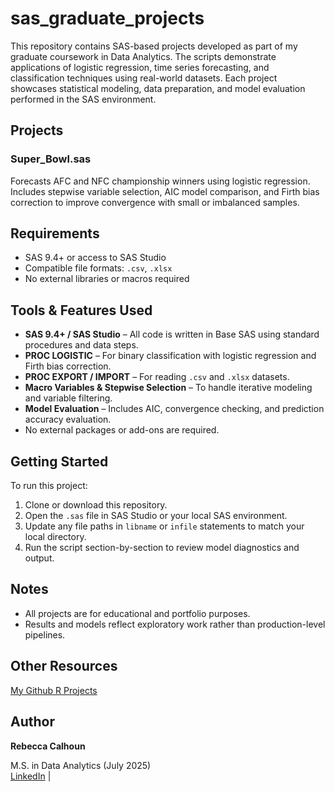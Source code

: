 # sas_graduate_projects

This repository contains SAS-based projects developed as part of my graduate coursework in Data Analytics. The scripts demonstrate applications of logistic regression, time series forecasting, and classification techniques using real-world datasets. Each project showcases statistical modeling, data preparation, and model evaluation performed in the SAS environment.

## Projects

### Super_Bowl.sas
Forecasts AFC and NFC championship winners using logistic regression. Includes stepwise variable selection, AIC model comparison, and Firth bias correction to improve convergence with small or imbalanced samples.

## Requirements

- SAS 9.4+ or access to SAS Studio
- Compatible file formats: `.csv`, `.xlsx`
- No external libraries or macros required

## Tools & Features Used

- **SAS 9.4+ / SAS Studio** – All code is written in Base SAS using standard procedures and data steps.
- **PROC LOGISTIC** – For binary classification with logistic regression and Firth bias correction.
- **PROC EXPORT / IMPORT** – For reading `.csv` and `.xlsx` datasets.
- **Macro Variables & Stepwise Selection** – To handle iterative modeling and variable filtering.
- **Model Evaluation** – Includes AIC, convergence checking, and prediction accuracy evaluation.
- No external packages or add-ons are required.

## Getting Started

To run this project:

1. Clone or download this repository.
2. Open the `.sas` file in SAS Studio or your local SAS environment.
3. Update any file paths in `libname` or `infile` statements to match your local directory.
4. Run the script section-by-section to review model diagnostics and output.

## Notes

- All projects are for educational and portfolio purposes.
- Results and models reflect exploratory work rather than production-level pipelines.

## Other Resources
[My Github R Projects](https://github.com/Rebecca-Calhoun/r_graduate_projects/)

## Author

**Rebecca Calhoun**  
 
 M.S. in Data Analytics (July 2025)  
 [LinkedIn](https://www.linkedin.com/in/rebecca-calhoun9/) | 
